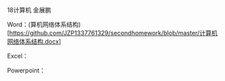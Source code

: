 18计算机  金展鹏

Word：(算机网络体系结构)[https://github.com/JZP1337761329/secondhomework/blob/master/计算机网络体系结构.docx]

Excel：

Powerpoint：
